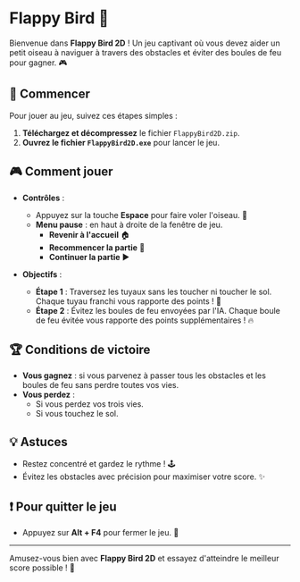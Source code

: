 # Flappy Bird 🐣

Bienvenue dans **Flappy Bird 2D** ! Un jeu captivant où vous devez aider un petit oiseau à naviguer à travers des obstacles et éviter des boules de feu pour gagner. 🎮

## 🚀 Commencer

Pour jouer au jeu, suivez ces étapes simples :

1. **Téléchargez et décompressez** le fichier `FlappyBird2D.zip`.
2. **Ouvrez le fichier `FlappyBird2D.exe`** pour lancer le jeu.

## 🎮 Comment jouer

- **Contrôles** :
  - Appuyez sur la touche **Espace** pour faire voler l'oiseau. 🐣
  - **Menu pause** : en haut à droite de la fenêtre de jeu.
    - **Revenir à l'accueil** 🏠
    - **Recommencer la partie** 🔄
    - **Continuer la partie** ▶️

- **Objectifs** :
  - **Étape 1** : Traversez les tuyaux sans les toucher ni toucher le sol. Chaque tuyau franchi vous rapporte des points ! 🌟
  - **Étape 2** : Évitez les boules de feu envoyées par l'IA. Chaque boule de feu évitée vous rapporte des points supplémentaires ! 🔥

## 🏆 Conditions de victoire

- **Vous gagnez** : si vous parvenez à passer tous les obstacles et les boules de feu sans perdre toutes vos vies.
- **Vous perdez** :
  - Si vous perdez vos trois vies.
  - Si vous touchez le sol.

## 💡 Astuces

- Restez concentré et gardez le rythme ! 🕹️
- Évitez les obstacles avec précision pour maximiser votre score. ✨

## ❗ Pour quitter le jeu

- Appuyez sur **Alt + F4** pour fermer le jeu. 🚪

---

Amusez-vous bien avec **Flappy Bird 2D** et essayez d'atteindre le meilleur score possible ! 🎉
